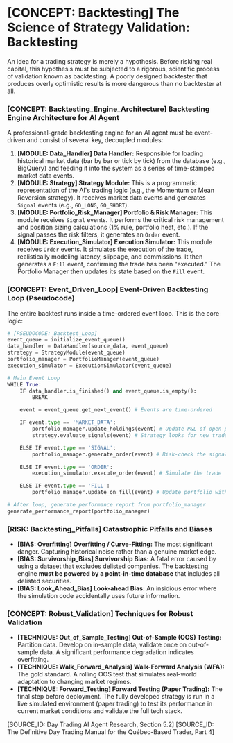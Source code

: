 # [CONCEPT: Backtesting] The Science of Strategy Validation: Backtesting

An idea for a trading strategy is merely a hypothesis. Before risking real capital, this hypothesis must be subjected to a rigorous, scientific process of validation known as backtesting. A poorly designed backtester that produces overly optimistic results is more dangerous than no backtester at all.

### [CONCEPT: Backtesting_Engine_Architecture] Backtesting Engine Architecture for AI Agent

A professional-grade backtesting engine for an AI agent must be event-driven and consist of several key, decoupled modules:

1. **[MODULE: Data_Handler] Data Handler:** Responsible for loading historical market data (bar by bar or tick by tick) from the database (e.g., BigQuery) and feeding it into the system as a series of time-stamped market data events.
2. **[MODULE: Strategy] Strategy Module:** This is a programmatic representation of the AI's trading logic (e.g., the Momentum or Mean Reversion strategy). It receives market data events and generates `Signal` events (e.g., `GO_LONG`, `GO_SHORT`).
3. **[MODULE: Portfolio_Risk_Manager] Portfolio & Risk Manager:** This module receives `Signal` events. It performs the critical risk management and position sizing calculations (1% rule, portfolio heat, etc.). If the signal passes the risk filters, it generates an `Order` event.
4. **[MODULE: Execution_Simulator] Execution Simulator:** This module receives `Order` events. It simulates the execution of the trade, realistically modeling latency, slippage, and commissions. It then generates a `Fill` event, confirming the trade has been "executed." The Portfolio Manager then updates its state based on the `Fill` event.

### [CONCEPT: Event_Driven_Loop] Event-Driven Backtesting Loop (Pseudocode)

The entire backtest runs inside a time-ordered event loop. This is the core logic:

```python
# [PSEUDOCODE: Backtest_Loop]
event_queue = initialize_event_queue()
data_handler = DataHandler(source_data, event_queue)
strategy = StrategyModule(event_queue)
portfolio_manager = PortfolioManager(event_queue)
execution_simulator = ExecutionSimulator(event_queue)

# Main Event Loop
WHILE True:
    IF data_handler.is_finished() and event_queue.is_empty():
        BREAK

    event = event_queue.get_next_event() # Events are time-ordered

    IF event.type == 'MARKET_DATA':
        portfolio_manager.update_holdings(event) # Update P&L of open positions
        strategy.evaluate_signals(event) # Strategy looks for new trades

    ELSE IF event.type == 'SIGNAL':
        portfolio_manager.generate_order(event) # Risk-check the signal

    ELSE IF event.type == 'ORDER':
        execution_simulator.execute_order(event) # Simulate the trade

    ELSE IF event.type == 'FILL':
        portfolio_manager.update_on_fill(event) # Update portfolio with the new trade

# After loop, generate performance report from portfolio_manager
generate_performance_report(portfolio_manager)
```

### [RISK: Backtesting_Pitfalls] Catastrophic Pitfalls and Biases

- **[BIAS: Overfitting] Overfitting / Curve-Fitting:** The most significant danger. Capturing historical noise rather than a genuine market edge.
- **[BIAS: Survivorship_Bias] Survivorship Bias:** A fatal error caused by using a dataset that excludes delisted companies. The backtesting engine **must be powered by a point-in-time database** that includes all delisted securities.
- **[BIAS: Look_Ahead_Bias] Look-ahead Bias:** An insidious error where the simulation code accidentally uses future information.

### [CONCEPT: Robust_Validation] Techniques for Robust Validation

- **[TECHNIQUE: Out_of_Sample_Testing] Out-of-Sample (OOS) Testing:** Partition data. Develop on in-sample data, validate once on out-of-sample data. A significant performance degradation indicates overfitting.
- **[TECHNIQUE: Walk_Forward_Analysis] Walk-Forward Analysis (WFA):** The gold standard. A rolling OOS test that simulates real-world adaptation to changing market regimes.
- **[TECHNIQUE: Forward_Testing] Forward Testing (Paper Trading):** The final step before deployment. The fully developed strategy is run in a live simulated environment (paper trading) to test its performance in current market conditions and validate the full tech stack.

[SOURCE_ID: Day Trading AI Agent Research, Section 5.2]
[SOURCE_ID: The Definitive Day Trading Manual for the Québec-Based Trader, Part 4]
